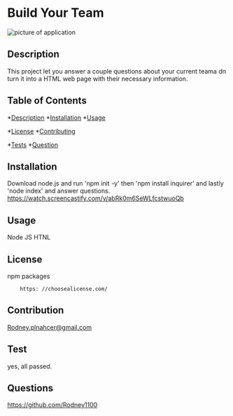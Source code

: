 # Build Your Team
![picture of application]('./images/buildYour.PNG')
## Description
This project let you answer a couple questions about your current teama dn turn it into a HTML web page with their necessary information.

## Table of Contents
*[Description](#description) 
*[Installation](#installation) 
*[Usage](#usage) 

*[License](#license) 
*[Contributing](#contributing) 

*[Tests](#tests)
*[Question](#questions)


## Installation
Download node.js and run 'npm init -y' then 'npm install inquirer' and lastly 'node index' and answer questions.
https://watch.screencastify.com/v/abRk0m6SeWLfcstwuoQb

## Usage
Node
JS
HTNL

## License
npm packages    

        https: //choosealicense.com/

## Contribution
Rodney.plnahcer@gmail.com


## Test
yes, all passed.


## Questions
https://github.com/Rodney1100
  
